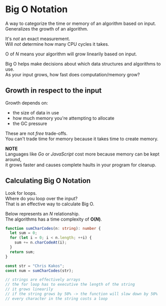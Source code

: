 # Big O Notation

A way to categorize the time or memory of an algorithm based on input.</br>
Generalizes the growth of an algorithm.

It's _not_ an exact measurement.</br>
Will _not_ determine how many CPU cycles it takes.

O of _N_ means your algorithm will grow linearily based on input.

Big O helps make decisions about which data structures and algorithms to use.</br>
As your input grows, how fast does computation/memory grow?

## Growth in respect to the input

Growth depends on:

- the size of data in use
- how much memory you're attempting to allocate
- the GC pressure

These are not _free_ trade-offs.</br>
You can't trade time for memory because it takes time to create memory.

**NOTE**</br>
Languages like _Go_ or _JavaScript_ cost more because memory can be kept around,</br>
it grows faster and causes complete haults in your program for cleanup.

## Calculating Big O Notation

Look for loops.</br>
Where do you loop over the input?</br>
That is an effective way to calculate Big O.

Below represents an _N_ relationship.</br>
The algorithms has a time complexity of **O(_N_)**.

```ts
function sumCharCodes(n: string): number {
  let sum = 0;
  for (let i = 0; i < n.length; ++i) {
    sum += n.charCodeAt(i);
  }
  return sum;
}

const str = "Chris Kakos";
const num = sumCharCodes(str);

// strings are effectively arrays
// the for loop has to executive the length of the string
// it grows linearily
// if the string grows by 50% -> the function will slow down by 50%
// every character in the string costs a loop 
```

